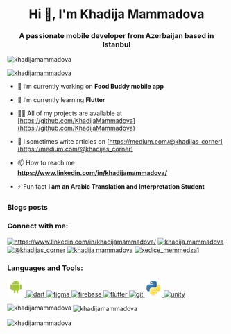 <h1 align="center">Hi 👋, I'm Khadija Mammadova</h1>
<h3 align="center">A passionate mobile developer from Azerbaijan based in Istanbul</h3>

<p align="left"> <img src="https://komarev.com/ghpvc/?username=khadijamammadova&label=Profile%20views&color=0e75b6&style=flat" alt="khadijamammadova" /> </p>

<p align="left"> <a href="https://github.com/ryo-ma/github-profile-trophy"><img src="https://github-profile-trophy.vercel.app/?username=khadijamammadova" alt="khadijamammadova" /></a> </p>

- 🔭 I’m currently working on **Food Buddy mobile app**

- 🌱 I’m currently learning **Flutter**

- 👨‍💻 All of my projects are available at [https://github.com/KhadijaMammadova](https://github.com/KhadijaMammadova)

- 📝 I sometimes write articles on [https://medium.com/@khadijas_corner](https://medium.com/@khadijas_corner)

- 📫 How to reach me **https://www.linkedin.com/in/khadijamammadova/**

- ⚡ Fun fact **I am an Arabic Translation and Interpretation Student**

### Blogs posts
<!-- BLOG-POST-LIST:START -->
<!-- BLOG-POST-LIST:END -->

<h3 align="left">Connect with me:</h3>
<p align="left">
<a href="https://linkedin.com/in/https://www.linkedin.com/in/khadijamammadova/" target="blank"><img align="center" src="https://raw.githubusercontent.com/rahuldkjain/github-profile-readme-generator/master/src/images/icons/Social/linked-in-alt.svg" alt="https://www.linkedin.com/in/khadijamammadova/" height="30" width="40" /></a>
<a href="https://instagram.com/khadija.mammadova" target="blank"><img align="center" src="https://raw.githubusercontent.com/rahuldkjain/github-profile-readme-generator/master/src/images/icons/Social/instagram.svg" alt="khadija.mammadova" height="30" width="40" /></a>
<a href="https://medium.com/@khadijas_corner" target="blank"><img align="center" src="https://raw.githubusercontent.com/rahuldkjain/github-profile-readme-generator/master/src/images/icons/Social/medium.svg" alt="@khadijas_corner" height="30" width="40" /></a>
<a href="https://www.youtube.com/c/khadija mammadova" target="blank"><img align="center" src="https://raw.githubusercontent.com/rahuldkjain/github-profile-readme-generator/master/src/images/icons/Social/youtube.svg" alt="khadija mammadova" height="30" width="40" /></a>
<a href="https://www.hackerrank.com/xedice_memmedza1" target="blank"><img align="center" src="https://raw.githubusercontent.com/rahuldkjain/github-profile-readme-generator/master/src/images/icons/Social/hackerrank.svg" alt="xedice_memmedza1" height="30" width="40" /></a>
</p>

<h3 align="left">Languages and Tools:</h3>
<p align="left"> <a href="https://developer.android.com" target="_blank" rel="noreferrer"> <img src="https://raw.githubusercontent.com/devicons/devicon/master/icons/android/android-original-wordmark.svg" alt="android" width="40" height="40"/> </a> <a href="https://dart.dev" target="_blank" rel="noreferrer"> <img src="https://www.vectorlogo.zone/logos/dartlang/dartlang-icon.svg" alt="dart" width="40" height="40"/> </a> <a href="https://www.figma.com/" target="_blank" rel="noreferrer"> <img src="https://www.vectorlogo.zone/logos/figma/figma-icon.svg" alt="figma" width="40" height="40"/> </a> <a href="https://firebase.google.com/" target="_blank" rel="noreferrer"> <img src="https://www.vectorlogo.zone/logos/firebase/firebase-icon.svg" alt="firebase" width="40" height="40"/> </a> <a href="https://flutter.dev" target="_blank" rel="noreferrer"> <img src="https://www.vectorlogo.zone/logos/flutterio/flutterio-icon.svg" alt="flutter" width="40" height="40"/> </a> <a href="https://git-scm.com/" target="_blank" rel="noreferrer"> <img src="https://www.vectorlogo.zone/logos/git-scm/git-scm-icon.svg" alt="git" width="40" height="40"/> </a> <a href="https://www.python.org" target="_blank" rel="noreferrer"> <img src="https://raw.githubusercontent.com/devicons/devicon/master/icons/python/python-original.svg" alt="python" width="40" height="40"/> </a> <a href="https://unity.com/" target="_blank" rel="noreferrer"> <img src="https://www.vectorlogo.zone/logos/unity3d/unity3d-icon.svg" alt="unity" width="40" height="40"/> </a> </p>

<p><img align="left" src="https://github-readme-stats.vercel.app/api/top-langs?username=khadijamammadova&show_icons=true&locale=en&layout=compact" alt="khadijamammadova" /></p>

<p>&nbsp;<img align="center" src="https://github-readme-stats.vercel.app/api?username=khadijamammadova&show_icons=true&locale=en" alt="khadijamammadova" /></p>

<p><img align="center" src="https://github-readme-streak-stats.herokuapp.com/?user=khadijamammadova&" alt="khadijamammadova" /></p>
